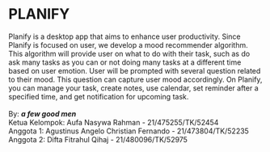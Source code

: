 # PLANIFY

Planify is a desktop app that aims to enhance user productivity. Since Planify is focused on user, we develop a mood recommender algorithm. This algorithm will provide user on what to do with their task, such as do ask many tasks as you can or not doing many tasks at a different time based on user emotion. User will be prompted with several question related to their mood. This question can capture user mood accordingly. On Planify, you can manage your task, create notes, use calendar, set reminder after a specified time, and get notification for upcoming task.
<br><br>
By: **_a few good men_** <br>
Ketua Kelompok: Aufa Nasywa Rahman - 21/475255/TK/52454 <br>
Anggota 1: Agustinus Angelo Christian Fernando - 21/473804/TK/52235 <br>
Anggota 2: Difta Fitrahul Qihaj - 21/480096/TK/52975
